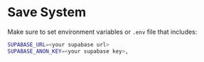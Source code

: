 # Save System

Make sure to set environment variables or `.env` file that includes:
```sh
SUPABASE_URL=<your supabase url>
SUPABASE_ANON_KEY=<your supabase key>,
```
